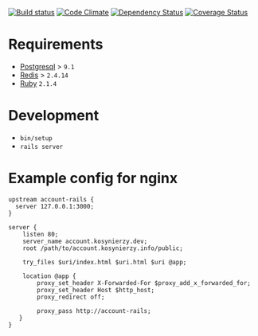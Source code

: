 [![Build status](https://travis-ci.org/kosynierzy/account.kosynierzy.info.png)](https://travis-ci.org/kosynierzy/account.kosynierzy.info)
[![Code Climate](https://codeclimate.com/github/kosynierzy/account.kosynierzy.info.png)](https://codeclimate.com/github/kosynierzy/account.kosynierzy.info)
[![Dependency Status](https://gemnasium.com/kosynierzy/account.kosynierzy.info.png)](https://gemnasium.com/kosynierzy/account.kosynierzy.info)
[![Coverage Status](https://coveralls.io/repos/kosynierzy/account.kosynierzy.info/badge.png)](https://coveralls.io/r/kosynierzy/account.kosynierzy.info)

# Requirements

* [Postgresql](http://www.postgresql.org/) > `9.1`
* [Redis](http://kr.github.io/beanstalkd/) > `2.4.14`
* [Ruby](https://www.ruby-lang.org/pl/) `2.1.4`

# Development

* `bin/setup`
* `rails server`

# Example config for nginx

```
upstream account-rails {
  server 127.0.0.1:3000;
}

server {
    listen 80;
    server_name account.kosynierzy.dev;
    root /path/to/account.kosynierzy.info/public;

    try_files $uri/index.html $uri.html $uri @app;

    location @app {
        proxy_set_header X-Forwarded-For $proxy_add_x_forwarded_for;
        proxy_set_header Host $http_host;
        proxy_redirect off;

        proxy_pass http://account-rails;
   }
}
```
